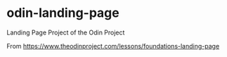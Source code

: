 # odin-landing-page
Landing Page Project of the Odin Project

From https://www.theodinproject.com/lessons/foundations-landing-page